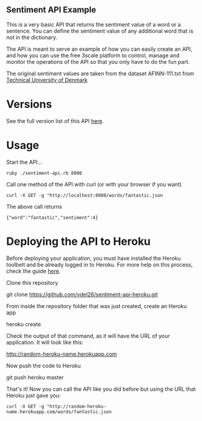 ## Sentiment API Example

This is a very basic API that returns the sentiment value of a word or a sentence. You can define the sentiment value of any additional word that is not in the dictionary.

The API is meant to serve an example of how you can easily create an API, and how you can use the free 3scale platform to control, manage and monitor the operations of the API so that you only have to do the fun part.

The original sentiment values are taken from the dataset AFINN-111.txt from [Technical University of Denmark](http://www2.imm.dtu.dk/pubdb/views/publication_details.php?id=6010) 

# Versions 

See the full version list of this API [here](https://github.com/3scale/sentiment-api-example/blob/master/README.md).

# Usage

Start the API...

	ruby ./sentiment-api.rb 8080

Call one method of the API with curl (or with your browser if you want)

	curl -X GET -g "http://localhost:8080/words/fantastic.json

The above call returns 

	{"word":"fantastic","sentiment":4}

# Deploying the API to Heroku

Before deploying your application, you must have installed the Heroku
toolbelt and be already logged in to Heroku. For more help on this
process, check the guide [here](https://toolbelt.heroku.com). 

Clone this repository

  git clone https://github.com/vdel26/sentiment-api-heroku.git

From inside the repository folder that was just created, create an Heroku app

  heroku create

Check the output of that command, as it will have the URL of your
application. It will look like this: 
  
  http://random-heroku-name.herokuapp.com 

Now push the code to Heroku

  git push heroku master

That's it! Now you can call the API like you did before but using the
URL that Heroku just gave you:

	curl -X GET -g "http://random-heroku-name.herokuapp.com/words/fantastic.json

